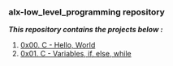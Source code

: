 ### alx-low_level_programming repository
___This repository contains the projects below :___

1. [0x00. C - Hello, World](https://github.com/8srael/alx-low_level_programming/tree/main/0x00-hello_world)
2. [0x01. C - Variables, if, else, while](https://github.com/8srael/alx-low_level_programming/tree/main/0x01-variables_if_else_while)
